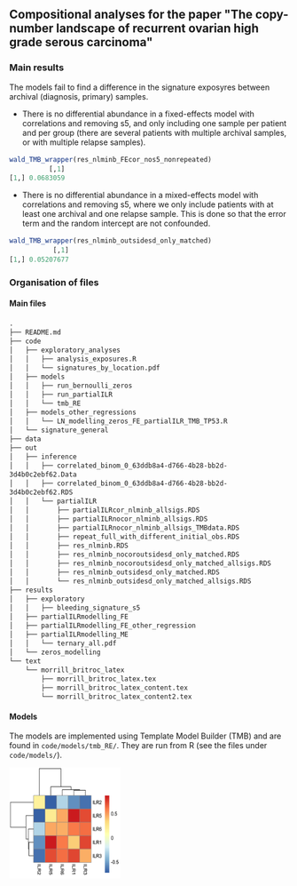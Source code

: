 ## Compositional analyses for the paper "The copy-number landscape of recurrent ovarian high grade serous carcinoma"

### Main results
The models fail to find a difference in the signature exposyres between archival (diagnosis, primary) samples.
- There is no differential abundance in a fixed-effects model with correlations and removing s5, and only including one sample per patient and per group (there are several patients with multiple archival samples, or with multiple relapse samples).
```r
wald_TMB_wrapper(res_nlminb_FEcor_nos5_nonrepeated)
          [,1]
[1,] 0.0683059
```
- There is no differential abundance in a mixed-effects model with correlations and removing s5, where we only include patients with at least one archival and one relapse sample. This is done so that the error term and the random intercept are not confounded.
```r
wald_TMB_wrapper(res_nlminb_outsidesd_only_matched)
           [,1]
[1,] 0.05207677
```

### Organisation of files

#### Main files
```
.
├── README.md
├── code
│   ├── exploratory_analyses
│   │   ├── analysis_exposures.R
│   │   └── signatures_by_location.pdf
│   ├── models
│   │   ├── run_bernoulli_zeros
│   │   ├── run_partialILR
│   │   └── tmb_RE
│   ├── models_other_regressions
│   │   └── LN_modelling_zeros_FE_partialILR_TMB_TP53.R
│   └── signature_general
├── data
├── out
│   ├── inference
│   │   ├── correlated_binom_0_63ddb8a4-d766-4b28-bb2d-3d4b0c2ebf62.Data
│   │   ├── correlated_binom_0_63ddb8a4-d766-4b28-bb2d-3d4b0c2ebf62.RDS
│   │   └── partialILR
│   │       ├── partialILRcor_nlminb_allsigs.RDS
│   │       ├── partialILRnocor_nlminb_allsigs.RDS
│   │       ├── partialILRnocor_nlminb_allsigs_TMBdata.RDS
│   │       ├── repeat_full_with_different_initial_obs.RDS
│   │       ├── res_nlminb.RDS
│   │       ├── res_nlminb_nocoroutsidesd_only_matched.RDS
│   │       ├── res_nlminb_nocoroutsidesd_only_matched_allsigs.RDS
│   │       ├── res_nlminb_outsidesd_only_matched.RDS
│   │       └── res_nlminb_outsidesd_only_matched_allsigs.RDS
├── results
│   ├── exploratory
│   │   ├── bleeding_signature_s5
│   ├── partialILRmodelling_FE
│   ├── partialILRmodelling_FE_other_regression
│   ├── partialILRmodelling_ME
│   │   └── ternary_all.pdf
│   └── zeros_modelling
└── text
    └── morrill_britroc_latex
        ├── morrill_britroc_latex.tex
        ├── morrill_britroc_latex_content.tex
        └── morrill_britroc_latex_content2.tex
```

#### Models
The models are implemented using Template Model Builder (TMB) and are found in `code/models/tmb_RE/`. They are run from R (see the files under `code/models/`).

<!-- ### Main figures

#### Simplex plots
![](https://github.com/lm687/BriTROC-1-paired_analysis/tree/master/results/exploratory/simplex_arx.pdf?raw=true)
![](https://github.com/lm687/BriTROC-1-paired_analysis/tree/master/results/exploratory/simplex_rlps.pdf)

#### Radar plots
![](https://github.com/lm687/BriTROC-1-paired_analysis/tree/master/results/partialILRmodelling_ME/compile_radar.pdf)

![](https://github.com/lm687/BriTROC-1-paired_analysis/tree/master/results/partialILRmodelling_ME/ternary_all.pdf)

#### Differential presence of signatures using a Bernoulli model:
![](https://github.com/lm687/BriTROC-1-paired_analysis/tree/master/results/zeros_modelling/correlated_binomial_0_fitted_zeros.pdf)

#### Differential presence+abundance
![](https://github.com/lm687/BriTROC-1-paired_analysis/tree/master/results/zeros_modelling/britroc_summary_both_sets_coefs_nocor.pdf)
 -->
<img src="results/partialILRmodelling_ME/res_nlminb_outsidesd_only_matched_covariance.png" width="200" height="200" />

